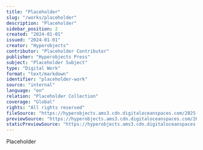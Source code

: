 ```yaml
---
title: "Placeholder"
slug: "/works/placeholder"
description: "Placeholder"
sidebar_position: 2
created: "2024-01-01"
issued: "2024-01-01"
creator: "Hyperobjects"
contributor: "Placeholder Contributor"
publisher: "Hyperobjects Press"
subject: "Placeholder Subject"
type: "Digital Work"
format: "text/markdown"
identifier: "placeholder-work"
source: "internal"
language: "en"
relation: "Placeholder Collection"
coverage: "Global"
rights: "All rights reserved"
fileSource: "https://hyperobjects.ams3.cdn.digitaloceanspaces.com/2025-10-15%20expanded%20vertical%20cube_cropped_2160_to_1080.mp4"
previewSource: "https://hyperobjects.ams3.cdn.digitaloceanspaces.com/2025-10-15%20expanded%20vertical%20cube_cropped_2160_to_1080.mp4"
staticPreviewSource: "https://hyperobjects.ams3.cdn.digitaloceanspaces.com/2025-10-15%20expanded%20vertical%20cube_cropped_2160_to_1080.mp4"
---
```



Placeholder

